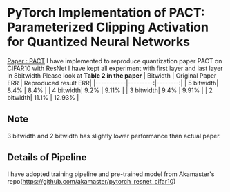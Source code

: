 # PyTorch Implementation of PACT: Parameterized Clipping Activation for Quantized Neural Networks
[Paper : PACT](https://arxiv.org/abs/1805.06085) 
I have implemented to reproduce quantization paper PACT on CIFAR10 with ResNet
I have kept all experiment with first layer and last layer in 8bitwidth
Please look at **Table 2 in the paper**
| Bitwidth      | Original Paper ERR | Reproduced result ERR|
|-----------|---------:|--------:|
| 5 bitwidth|    8.4%    | 8.4%   |
| 4 bitwidth|    9.2%    | 9.11%   | 
| 3 bitwidth|    9.4%    | 9.91%   | 
| 2 bitwidth|    11.1%    | 12.93%   | 

## Note
3 bitwidth and 2 bitwidth has slightly lower performance than actual paper.

## Details of Pipeline
I have adopted training pipeline and pre-trained model from Akamaster's repo(https://github.com/akamaster/pytorch_resnet_cifar10) 

